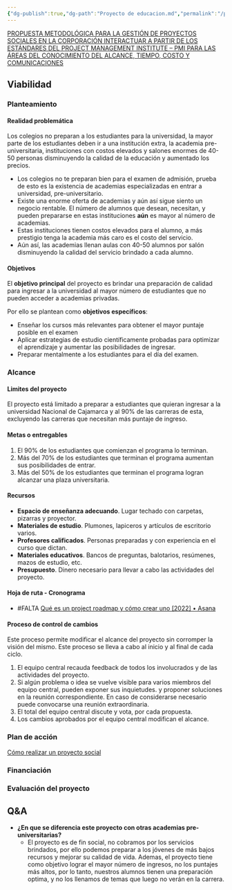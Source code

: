```yaml
---
{"dg-publish":true,"dg-path":"Proyecto de educacion.md","permalink":"/proyecto-de-educacion/"}
---
```


[PROPUESTA METODOLÓGICA PARA LA GESTIÓN DE PROYECTOS
SOCIALES EN LA CORPORACIÓN INTERACTUAR A PARTIR DE LOS
ESTÁNDARES DEL PROJECT MANAGEMENT INSTITUTE – PMI PARA LAS
ÁREAS DEL CONOCIMIENTO DEL ALCANCE, TIEMPO, COSTO Y
COMUNICACIONES ](https://repository.eafit.edu.co/bitstream/handle/10784/2977/AndreaJuliana_GoezVinasco_DianaCecilia_ValenciaCastano_2014.pdf?sequence=17&isAllowed=y)
## Viabilidad
### Planteamiento
#### Realidad problemática
Los colegios no preparan a los estudiantes para la universidad, la mayor parte de los estudiantes deben ir a una institución extra, la academia pre-universitaria, instituciones con costos elevados y salones enormes de 40-50 personas disminuyendo la calidad de la educación y aumentado los precios.
- Los colegios no te preparan bien para el examen de admisión, prueba de esto es la existencia de academias especializadas en entrar a universidad, pre-universitario.
- Existe una enorme oferta de academias y aún así sigue siento un negocio rentable. El número de alumnos que desean, necesitan, y pueden prepararse en estas instituciones **aún** es mayor al número de academias.
- Estas instituciones tienen costos elevados para el alumno, a más prestigio tenga la academia más caro es el costo del servicio.
- Aún así, las academias llenan aulas con 40-50 alumnos por salón disminuyendo la calidad del servicio brindado a cada alumno.
#### Objetivos
El **objetivo principal** del proyecto es brindar una preparación de calidad para ingresar a la universidad al mayor número de estudiantes que no pueden acceder a academias privadas.

Por ello se plantean como **objetivos específicos**:
- Enseñar los cursos más relevantes para obtener el mayor puntaje posible en el examen
- Aplicar estrategias de estudio científicamente probadas para optimizar el aprendizaje y aumentar las posibilidades de ingresar.
- Preparar mentalmente a los estudiantes para el día del examen.

### Alcance
#### Limites del proyecto
El proyecto está limitado a preparar a estudiantes que quieran ingresar a la universidad Nacional de Cajamarca y al 90% de las carreras de esta, excluyendo las carreras que necesitan más puntaje de ingreso.
#### Metas o entregables
1. El 90% de los estudiantes que comienzan el programa lo terminan.
2. Más del 70% de los estudiantes que terminan el programa aumentan sus posibilidades de entrar.
3. Más del 50% de los estudiantes que terminan el programa logran alcanzar una plaza universitaria.
#### Recursos
- **Espacio de enseñanza adecuando**. Lugar techado con carpetas, pizarras y proyector.
- **Materiales de estudio**. Plumones, lapiceros y artículos de escritorio varios.
- **Profesores calificados**. Personas preparadas y con experiencia en el curso que dictan.
- **Materiales educativos**. Bancos de preguntas, balotarios, resúmenes, mazos de estudio, etc.
- **Presupuesto**. Dinero necesario para llevar a cabo las actividades del proyecto.

#### Hoja de ruta - Cronograma
- #FALTA
[Qué es un project roadmap y cómo crear uno [2022] • Asana](https://asana.com/es/resources/project-roadmap)


#### Proceso de control de cambios
Este proceso permite modificar el alcance del proyecto sin corromper la visión del mismo. Este proceso se lleva a cabo al inicio y al final de cada ciclo.
1. El equipo central recauda feedback de todos los involucrados y de las actividades del proyecto.
2. Si algún problema o idea se vuelve visible para varios miembros del equipo central, pueden exponer sus inquietudes. y proponer soluciones en la reunión correspondiente. En caso de considerarse necesario puede convocarse una reunión extraordinaria.
3. El total del equipo central discute y vota, por cada propuesta.
4. Los cambios aprobados por el equipo central modifican el alcance.
### Plan de acción
[Cómo realizar un proyecto social](https://redsocial.rededuca.net/realizar-proyecto-social)

### Financiación

### Evaluación del proyecto


## Q&A
- **¿En que se diferencia este proyecto con otras academias pre-universitarias?**
   - El proyecto es de fin social, no cobramos por los servicios brindados, por ello podemos preparar a los jóvenes de más bajos recursos y mejorar su calidad de vida. Ademas, el proyecto tiene como objetivo lograr el mayor número de ingresos, no los puntajes más altos, por lo tanto, nuestros alumnos tienen una preparación optima, y no los llenamos de temas que luego no verán en la carrera.